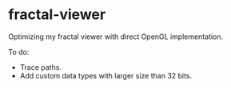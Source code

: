 # fractal-viewer
 Optimizing my fractal viewer with direct OpenGL implementation.

To do:
- Trace paths.
- Add custom data types with larger size than 32 bits.
